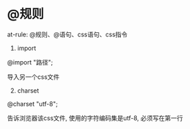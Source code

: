 # @规则

at-rule: @规则、@语句、css语句、css指令

1. import

@import "路径";

导入另一个css文件

2. charset

@charset "utf-8";

告诉浏览器该css文件, 使用的字符编码集是utf-8, 必须写在第一行